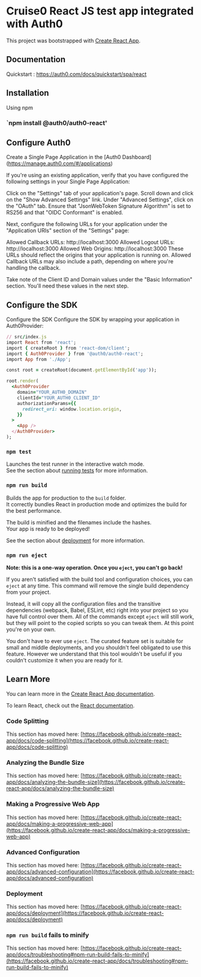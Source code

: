 # Cruise0 React JS test app integrated with Auth0

This project was bootstrapped with [Create React App](https://github.com/facebook/create-react-app).

## Documentation
Quickstart : https://auth0.com/docs/quickstart/spa/react

## Installation

Using npm

### `npm install @auth0/auth0-react'

## Configure Auth0
Create a Single Page Application in the [Auth0 Dashboard] (https://manage.auth0.com/#/applications)

If you're using an existing application, verify that you have configured the following settings in your Single Page Application:

Click on the "Settings" tab of your application's page.
Scroll down and click on the "Show Advanced Settings" link.
Under "Advanced Settings", click on the "OAuth" tab.
Ensure that "JsonWebToken Signature Algorithm" is set to RS256 and that "OIDC Conformant" is enabled.

Next, configure the following URLs for your application under the "Application URIs" section of the "Settings" page:

Allowed Callback URLs: http://localhost:3000
Allowed Logout URLs: http://localhost:3000
Allowed Web Origins: http://localhost:3000
These URLs should reflect the origins that your application is running on. Allowed Callback URLs may also include a path, depending on where you're handling the callback.

Take note of the Client ID and Domain values under the "Basic Information" section. You'll need these values in the next step.

## Configure the SDK

Configure the SDK
Configure the SDK by wrapping your application in Auth0Provider:
```ruby
// src/index.js
import React from 'react';
import { createRoot } from 'react-dom/client';
import { Auth0Provider } from '@auth0/auth0-react';
import App from './App';

const root = createRoot(document.getElementById('app'));

root.render(
  <Auth0Provider
    domain="YOUR_AUTH0_DOMAIN"
    clientId="YOUR_AUTH0_CLIENT_ID"
    authorizationParams={{
      redirect_uri: window.location.origin,
    }}
  >
    <App />
  </Auth0Provider>
);
```

### `npm test`

Launches the test runner in the interactive watch mode.\
See the section about [running tests](https://facebook.github.io/create-react-app/docs/running-tests) for more information.

### `npm run build`

Builds the app for production to the `build` folder.\
It correctly bundles React in production mode and optimizes the build for the best performance.

The build is minified and the filenames include the hashes.\
Your app is ready to be deployed!

See the section about [deployment](https://facebook.github.io/create-react-app/docs/deployment) for more information.

### `npm run eject`

**Note: this is a one-way operation. Once you `eject`, you can't go back!**

If you aren't satisfied with the build tool and configuration choices, you can `eject` at any time. This command will remove the single build dependency from your project.

Instead, it will copy all the configuration files and the transitive dependencies (webpack, Babel, ESLint, etc) right into your project so you have full control over them. All of the commands except `eject` will still work, but they will point to the copied scripts so you can tweak them. At this point you're on your own.

You don't have to ever use `eject`. The curated feature set is suitable for small and middle deployments, and you shouldn't feel obligated to use this feature. However we understand that this tool wouldn't be useful if you couldn't customize it when you are ready for it.

## Learn More

You can learn more in the [Create React App documentation](https://facebook.github.io/create-react-app/docs/getting-started).

To learn React, check out the [React documentation](https://reactjs.org/).

### Code Splitting

This section has moved here: [https://facebook.github.io/create-react-app/docs/code-splitting](https://facebook.github.io/create-react-app/docs/code-splitting)

### Analyzing the Bundle Size

This section has moved here: [https://facebook.github.io/create-react-app/docs/analyzing-the-bundle-size](https://facebook.github.io/create-react-app/docs/analyzing-the-bundle-size)

### Making a Progressive Web App

This section has moved here: [https://facebook.github.io/create-react-app/docs/making-a-progressive-web-app](https://facebook.github.io/create-react-app/docs/making-a-progressive-web-app)

### Advanced Configuration

This section has moved here: [https://facebook.github.io/create-react-app/docs/advanced-configuration](https://facebook.github.io/create-react-app/docs/advanced-configuration)

### Deployment

This section has moved here: [https://facebook.github.io/create-react-app/docs/deployment](https://facebook.github.io/create-react-app/docs/deployment)

### `npm run build` fails to minify

This section has moved here: [https://facebook.github.io/create-react-app/docs/troubleshooting#npm-run-build-fails-to-minify](https://facebook.github.io/create-react-app/docs/troubleshooting#npm-run-build-fails-to-minify)
